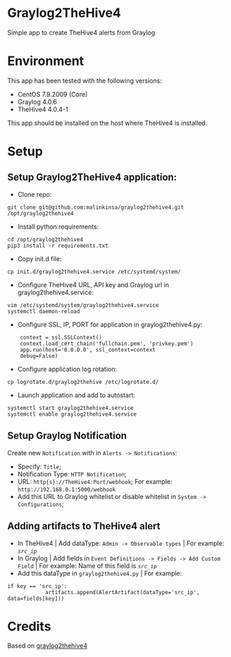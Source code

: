 # Graylog2TheHive4

Simple app to create TheHive4 alerts from Graylog

# Environment

This app has been tested with the following versions:
- CentOS 7.9.2009 (Core)
- Graylog 4.0.6
- TheHive4 4.0.4-1

This app should be installed on the host where TheHive4 is installed.
# Setup
## Setup Graylog2TheHive4 application:

- Clone repo:

```
git clone git@github.com:malinkinsa/graylog2thehive4.git /opt/graylog2thehive4
```

- Install python requirements:

```
cd /opt/graylog2thehive4
pip3 install -r requirements.txt
```

- Copy init.d file:

```
cp init.d/graylog2thehive4.service /etc/systemd/system/
```

- Configure TheHive4 URL, API key and Graylog url in graylog2thehive4.service:

```
vim /etc/systemd/system/graylog2thehive4.service
systemctl daemon-reload
```

- Configure SSL, IP, PORT for application in graylog2thehive4.py:

```
    context = ssl.SSLContext()
    context.load_cert_chain('fullchain.pem', 'privkey.pem')
    app.run(host='0.0.0.0', ssl_context=context
    debug=False)
```

- Configure application log rotation:

```
cp logrotate.d/graylog2thehive /etc/logrotate.d/
```

- Launch application and add to autostart:

```
systemctl start graylog2thehive4.service
systemctl enable graylog2thehive4.service
```

## Setup Graylog Notification

Create new `Notification` with  in `Alerts -> Notifications`:

- Specify: `Title`;
- Notification Type: `HTTP Notification`;
- URL: `http{s}://TheHive4:Port/webhook`; For example: `http://192.168.0.1:5000/webhook`
- Add this URL to Graylog whitelist or disable whitelist in `System -> Configurations`;

## Adding artifacts to TheHive4 alert

- In TheHive4 | Add dataType: `Admin -> Observable types` | For example: *`src_ip`*
- In Graylog | Add fields in `Event Definitions -> Fields -> Add Custom Field` | For example: Name of this field is *`src_ip`*
- Add this dataType in `graylog2thehive4.py` | For example:

```
if key == 'src_ip':
            artifacts.append(AlertArtifact(dataType='src_ip', data=fields[key]))
```

# Credits

Based on [graylog2thehive4](https://github.com/H2Cyber/Graylog2TheHive4) 